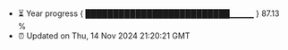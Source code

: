 - ⏳ Year progress { ██████████████████████████▁▁▁▁ } 87.13 %
- ⏰ Updated on Thu, 14 Nov 2024 21:20:21 GMT

